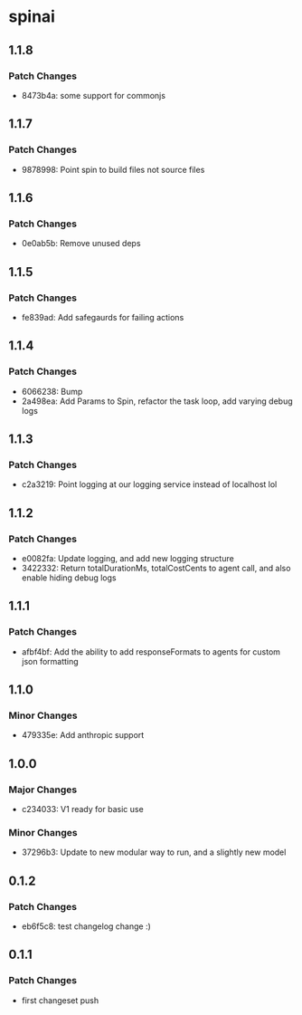 # spinai

## 1.1.8

### Patch Changes

- 8473b4a: some support for commonjs

## 1.1.7

### Patch Changes

- 9878998: Point spin to build files not source files

## 1.1.6

### Patch Changes

- 0e0ab5b: Remove unused deps

## 1.1.5

### Patch Changes

- fe839ad: Add safegaurds for failing actions

## 1.1.4

### Patch Changes

- 6066238: Bump
- 2a498ea: Add Params to Spin, refactor the task loop, add varying debug logs

## 1.1.3

### Patch Changes

- c2a3219: Point logging at our logging service instead of localhost lol

## 1.1.2

### Patch Changes

- e0082fa: Update logging, and add new logging structure
- 3422332: Return totalDurationMs, totalCostCents to agent call, and also enable hiding debug logs

## 1.1.1

### Patch Changes

- afbf4bf: Add the ability to add responseFormats to agents for custom json formatting

## 1.1.0

### Minor Changes

- 479335e: Add anthropic support

## 1.0.0

### Major Changes

- c234033: V1 ready for basic use

### Minor Changes

- 37296b3: Update to new modular way to run, and a slightly new model

## 0.1.2

### Patch Changes

- eb6f5c8: test changelog change :)

## 0.1.1

### Patch Changes

- first changeset push
